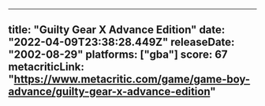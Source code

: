 
---
title: "Guilty Gear X Advance Edition"
date: "2022-04-09T23:38:28.449Z"
releaseDate: "2002-08-29"
platforms: ["gba"]
score: 67
metacriticLink: "https://www.metacritic.com/game/game-boy-advance/guilty-gear-x-advance-edition"
---
